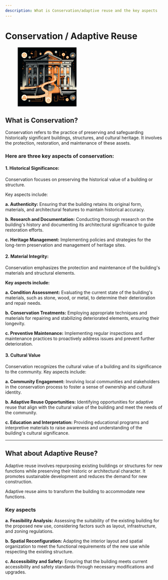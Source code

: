 ```yaml
---
description: What is Conservation/adaptive reuse and the key aspects
---
```


# Conservation / Adaptive Reuse

<div align="left"><figure><img src="../.gitbook/assets/Conservation.png" alt="" width="188"><figcaption></figcaption></figure></div>

## What is Conservation?

Conservation refers to the practice of preserving and safeguarding historically significant buildings, structures, and cultural heritage. It involves the protection, restoration, and maintenance of these assets.

### Here are three key aspects of conservation:

#### 1. Historical Significance:

Conservation focuses on preserving the historical value of a building or structure.

Key aspects include:

**a. Authenticity:** Ensuring that the building retains its original form, materials, and architectural features to maintain historical accuracy.

**b. Research and Documentation:** Conducting thorough research on the building's history and documenting its architectural significance to guide restoration efforts.

**c. Heritage Management:** Implementing policies and strategies for the long-term preservation and management of heritage sites.

#### 2. Material Integrity:

Conservation emphasizes the protection and maintenance of the building's materials and structural elements.

**Key aspects include:**

**a. Condition Assessment:** Evaluating the current state of the building's materials, such as stone, wood, or metal, to determine their deterioration and repair needs.

**b. Conservation Treatments:** Employing appropriate techniques and materials for repairing and stabilizing deteriorated elements, ensuring their longevity.

**c. Preventive Maintenance:** Implementing regular inspections and maintenance practices to proactively address issues and prevent further deterioration.

#### 3. Cultural Value

Conservation recognizes the cultural value of a building and its significance to the community. Key aspects include:

**a. Community Engagement:** Involving local communities and stakeholders in the conservation process to foster a sense of ownership and cultural identity.

**b. Adaptive Reuse Opportunities:** Identifying opportunities for adaptive reuse that align with the cultural value of the building and meet the needs of the community.

**c. Education and Interpretation:** Providing educational programs and interpretive materials to raise awareness and understanding of the building's cultural significance.

***

## What about Adaptive Reuse?

Adaptive reuse involves repurposing existing buildings or structures for new functions while preserving their historic or architectural character. It promotes sustainable development and reduces the demand for new construction.

Adaptive reuse aims to transform the building to accommodate new functions.

### **Key aspects**

**a. Feasibility Analysis:** Assessing the suitability of the existing building for the proposed new use, considering factors such as layout, infrastructure, and zoning regulations.

**b. Spatial Reconfiguration:** Adapting the interior layout and spatial organization to meet the functional requirements of the new use while respecting the existing structure.

**c. Accessibility and Safety:** Ensuring that the building meets current accessibility and safety standards through necessary modifications and upgrades.
